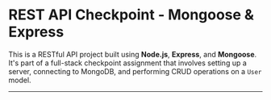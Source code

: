 #  REST API Checkpoint - Mongoose & Express

This is a RESTful API project built using **Node.js**, **Express**, and **Mongoose**. It's part of a full-stack checkpoint assignment that involves setting up a server, connecting to MongoDB, and performing CRUD operations on a `User` model.

---


